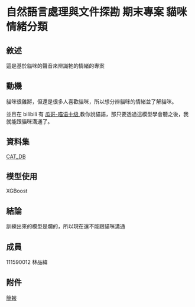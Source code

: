 # 自然語言處理與文件探勘 期末專案 貓咪情緒分類

## 敘述

這是基於貓咪的聲音來辨識牠的情緒的專案

## 動機

貓咪很雞掰，但還是很多人喜歡貓咪，所以想分辨貓咪的情緒並了解貓咪。

並且在 bilibili 有 [瓜哥-喵语十级
](https://space.bilibili.com/39283309) 教你說貓語，那只要透過這模型學會聽之後，我就能跟貓咪溝通了。

## 資料集

[CAT_DB](https://www.kaggle.com/datasets/yagtapandeya/cat-sound-classification-dataset)

## 模型使用

XGBoost

## 結論

訓練出來的模型是爛的，所以現在還不能跟貓咪溝通

## 成員

111590012 林品緯

## 附件

[簡報](https://www.canva.com/design/DAGqbGzdu_E/M8eyJt0yvuX7MQT_t5wmMg/view?utm_content=DAGqbGzdu_E&utm_campaign=designshare&utm_medium=link2&utm_source=uniquelinks&utlId=h40950d2d01)
